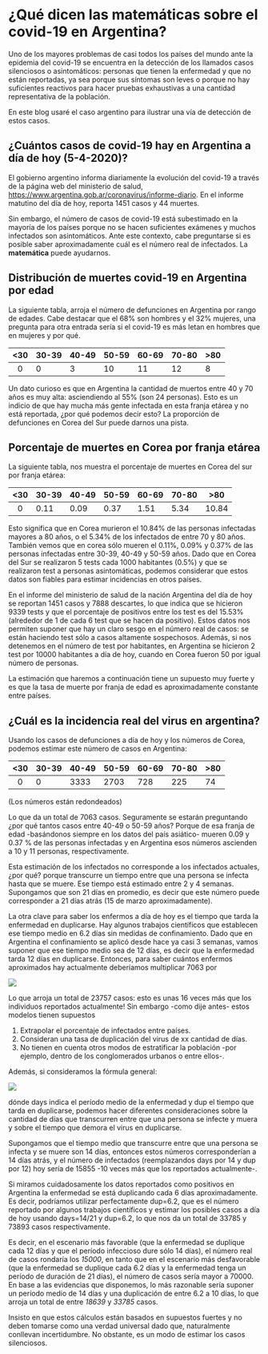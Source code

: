 # ¿Qué dicen las matemáticas sobre el covid-19 en Argentina?

Uno de los mayores problemas de casi todos los países del mundo ante la epidemia del covid-19 se encuentra en la detección de los llamados casos silenciosos o asintomáticos: personas que tienen la enfermedad y que no están reportadas, ya sea porque sus síntomas son leves o porque no hay suficientes reactivos para hacer pruebas exhaustivas a una cantidad representativa de la población. 

En este blog usaré el caso argentino para ilustrar una vía de detección de estos casos. 

## ¿Cuántos casos de covid-19 hay en Argentina a día de hoy (5-4-2020)?

El gobierno argentino informa diariamente la evolución del covid-19 a través de la página web del ministerio de salud, https://www.argentina.gob.ar/coronavirus/informe-diario. En el informe matutino del día de hoy, reporta 1451 casos y 44 muertes. 


Sin embargo, el número de casos de covid-19 está subestimado en la mayoría de los países porque no se hacen suficientes exámenes y  muchos infectados son asintomáticos. Ante este contexto, cabe preguntarse si es posible saber aproximadamente cuál es el número real de infectados. La **matemática** puede ayudarnos.


## Distribución de muertes covid-19 en Argentina por edad 

La siguiente tabla, arroja el número de defunciones en Argentina por rango de edades. Cabe destacar que el 68\% son hombres y el 32\% mujeres, una pregunta para otra entrada sería si el covid-19 es más letan en  hombres que en mujeres y por qué. 

|<30|30-39|40-49|50-59|60-69|70-80|>80|
|:----:|--|-----|-----|-----|-----|---|
|0  | 0   | 3  | 10   | 11  | 12  | 8 |

Un dato curioso es que en Argentina la cantidad de muertos entre 40 y 70 años es muy alta: asciendiendo al 55\% (son 24 personas). Esto es un indicio de que hay mucha más gente infectada en esta franja etárea y no está reportada, ¿por qué podemos decir esto? La proporción de defunciones en Corea del Sur puede darnos una pista. 

## Porcentaje de muertes en Corea por franja etárea 

La siguiente tabla, nos muestra el porcentaje de muertes en Corea del sur por franja etárea:

|<30|30-39|40-49|50-59|60-69|70-80|>80|
|:----:|--|-----|-----|-----|-----|---|
|0  | 0.11  | 0.09  | 0.37  | 1.51 | 5.34 |10.84 |

Esto significa que en Corea murieron el 10.84\% de las personas infectadas mayores a 80 años, o el 5.34\% de los infectados de entre 70 y 80 años. También vemos que en corea sólo mueren el 0.11%, 0.09% y 0.37% de las personas infectadas entre 30-39, 40-49 y 50-59 años. Dado que en Corea del Sur se realizaron 5 tests cada 1000 habitantes (0.5\%) y que se realizaron test a personas asintomáticas, podemos considerar que estos datos son fiables para estimar incidencias en otros países.

En el informe del ministerio de salud de la nación Argentina del día de hoy se reportan 1451 casos y 7888 descartes, lo que indica que se hicieron 9339 tests y que el porcentaje de positivos entre los test es del 15.53\% (alrededor de 1 de cada 6 test que se hacen da positivo). Estos datos nos permiten suponer que hay un claro sesgo en el número real de casos: se están haciendo test sólo a casos altamente sospechosos. Además, si nos detenemos en el número de test por habitantes, en Argentina se hicieron 2 test por 10000 habitantes a día de hoy, cuando en Corea fueron 50 por igual número de personas. 

La estimación que haremos a continuación tiene un supuesto muy fuerte y es que la tasa de muerte por franja de edad es aproximadamente constante entre países. 


## ¿Cuál es la incidencia real del virus en argentina?

Usando los casos de defunciones a día de hoy y los números de Corea, podemos estimar este número de casos en Argentina:


|<30|30-39|40-49|50-59|60-69|70-80|>80|
|:----:|--|-----|-----|-----|-----|---|
|0  | 0  | 3333 |2703  | 728 |  225 |74|

(Los números están redondeados)

Lo que da un total de 7063 casos. Seguramente se estarán preguntando ¿por qué tantos casos entre 40-49 o 50-59 años? Porque de esa franja de edad -basándonos siempre en los datos del país asiático- mueren 0.09 y 0.37 \% de las personas infectadas y en Argentina esos números ascienden a 10 y 11 personas, respectivamente. 

Esta estimación de los infectados no corresponde a los infectados actuales, ¿por qué? porque transcurre un tiempo entre que una persona se infecta hasta que se muere. Ese tiempo está estimado entre 2 y 4 semanas. Supongamos que son 21 días en promedio, es decir que este número puede corresponder a 21 días atrás (15 de marzo aproximadamente). 

La otra clave para saber los enfermos a día de hoy es el tiempo que tarda la enfermedad en duplicarse. Hay algunos trabajos científicos que establecen ese tiempo medio en 6.2 días sin medidas de confinamiento. Dado que en Argentina el confinamiento se aplicó desde hace ya casi 3 semanas, vamos suponer que ese tiempo medio sea de 12 días, es decir que la enfermedad tarda 12 días en duplicarse. Entonces, para saber cuántos enfermos aproximados hay actualmente deberíamos multiplicar 7063 por


<img src="https://render.githubusercontent.com/render/math?math=2^\frac{21}{12}">

Lo que arroja un total de 23757 casos: esto es unas 16 veces más que los individuos reportados actualmente! Sin embargo -como dije antes- estos modelos tienen supuestos 

1. Extrapolar el porcentaje de infectados entre países.
2. Consideran una tasa de duplicación del virus de xx cantidad de días. 
3. No tienen en cuenta otros modos de estratificar la población -por ejemplo, dentro de los conglomerados urbanos o entre ellos-. 

Además, si consideramos la fórmula general: 

<img src="https://render.githubusercontent.com/render/math?math=2^\frac{days}{dup}\times7063=CasosActuales">

dónde days indica el período medio de la enfermedad y dup el tiempo que tarda en duplicarse, podemos hacer diferentes consideraciones sobre la cantidad de días que transcurren entre que una persona se infecte y muera y sobre el tiempo que demora el virus en duplicarse. 

Supongamos que el tiempo medio que transcurre entre que una persona se infecta y se muere son 14 días, entonces estos números corresponderían a 14 días atrás, y el número de infectados (reemplazandos days por 14 y dup por 12) hoy sería de 15855 -10 veces más que los reportados actualmente-. 

Si miramos cuidadosamente los datos reportados como positivos en Argentina la enfermedad se está duplicando cada 6 días aproximadamente. Es decir, podríamos utilizar perfectamente dup=6.2, que es el número reportado por algunos trabajos científicos y estimar los posibles casos a día de hoy usando days=14/21 y dup=6.2, lo que nos da un total de 33785 y 73893 casos respectivamente. 

Es decir, en el escenario más favorable (que la enfermedad se duplique cada 12 días y que el período infeccioso dure sólo 14 días), el número real de casos rondaría los *15000*, en tanto que en el escenario más desfavorable (que la enfermedad se duplique cada 6.2 días y la enfermedad tenga un período de duración de 21 días), el número de casos sería mayor a 70000. En base a las evidencias que disponemos, lo más razonable sería suponer un período medio de 14 días y una duplicación de entre 6.2  a 10 días, lo que arroja un total de entre *18639* y *33785* casos. 

Insisto en que estos cálculos están basados en supuestos fuertes y no deben tomarse como una verdad universal dado que, naturalmente conllevan incertidumbre. No obstante, es un modo de estimar los casos silenciosos. 


